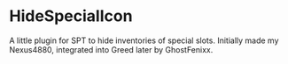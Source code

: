 # HideSpecialIcon
A little plugin for SPT to hide inventories of special slots.
Initially made my Nexus4880, integrated into Greed later by GhostFenixx.
